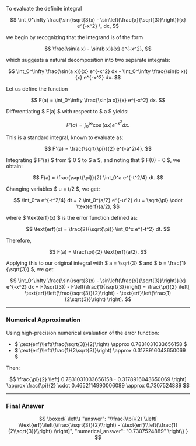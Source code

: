 To evaluate the definite integral

$$
\int_0^\infty \frac{\sin(\sqrt{3}x) - \sin\left(\frac{x}{\sqrt{3}}\right)}{x} e^{-x^2} \, dx,
$$

we begin by recognizing that the integrand is of the form

$$
\frac{\sin(a x) - \sin(b x)}{x} e^{-x^2},
$$

which suggests a natural decomposition into two separate integrals:

$$
\int_0^\infty \frac{\sin(a x)}{x} e^{-x^2} dx - \int_0^\infty \frac{\sin(b x)}{x} e^{-x^2} dx.
$$

Let us define the function

$$
F(a) = \int_0^\infty \frac{\sin(a x)}{x} e^{-x^2} dx.
$$

Differentiating $ F(a) $ with respect to $ a $ yields:

$$
F'(a) = \int_0^\infty \cos(a x) e^{-x^2} dx.
$$

This is a standard integral, known to evaluate as:

$$
F'(a) = \frac{\sqrt{\pi}}{2} e^{-a^2/4}.
$$

Integrating $ F'(a) $ from $ 0 $ to $ a $, and noting that $ F(0) = 0 $, we obtain:

$$
F(a) = \frac{\sqrt{\pi}}{2} \int_0^a e^{-t^2/4} dt.
$$

Changing variables $ u = t/2 $, we get:

$$
\int_0^a e^{-t^2/4} dt = 2 \int_0^{a/2} e^{-u^2} du = \sqrt{\pi} \cdot \text{erf}(a/2),
$$

where $ \text{erf}(x) $ is the error function defined as:

$$
\text{erf}(x) = \frac{2}{\sqrt{\pi}} \int_0^x e^{-t^2} dt.
$$

Therefore,

$$
F(a) = \frac{\pi}{2} \text{erf}(a/2).
$$

Applying this to our original integral with $ a = \sqrt{3} $ and $ b = \frac{1}{\sqrt{3}} $, we get:

$$
\int_0^\infty \frac{\sin(\sqrt{3}x) - \sin\left(\frac{x}{\sqrt{3}}\right)}{x} e^{-x^2} dx = F(\sqrt{3}) - F\left(\frac{1}{\sqrt{3}}\right)
= \frac{\pi}{2} \left[ \text{erf}\left(\frac{\sqrt{3}}{2}\right) - \text{erf}\left(\frac{1}{2\sqrt{3}}\right) \right].
$$

---

### Numerical Approximation

Using high-precision numerical evaluation of the error function:

- $ \text{erf}\left(\frac{\sqrt{3}}{2}\right) \approx 0.7831031033656158 $
- $ \text{erf}\left(\frac{1}{2\sqrt{3}}\right) \approx 0.3178916043650069 $

Then:

$$
\frac{\pi}{2} \left[ 0.7831031033656158 - 0.3178916043650069 \right] \approx \frac{\pi}{2} \cdot 0.4652114990006089 \approx 0.7307524889
$$

---

### Final Answer

$$
\boxed{
\left\{
  "answer": "\\frac{\\pi}{2} \\left[ \\text{erf}\\left(\\frac{\\sqrt{3}}{2}\\right) - \\text{erf}\\left(\\frac{1}{2\\sqrt{3}}\\right) \\right]",
  "numerical_answer": "0.7307524889"
\right\}
}
$$